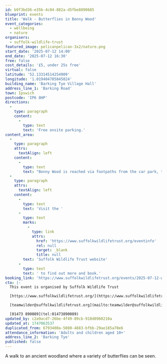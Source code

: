 ```yaml
---
id: b9f3bd36-e35b-4c04-882a-d5fbe8890685
blueprint: events
title: 'Walk - Butterflies in Bonny Wood'
event_categories:
  - wellbeing
  - nature
organisers:
  - suffolk-wildlife-trust
featured_image: pelicanpelican-3x2/nature.png
start_date: '2025-07-12 14:00'
end_date: '2025-07-12 16:30'
free: false
cost_details: '£5, under 25s free'
virtual: false
latitude: '52.13314514254909'
longitude: '1.019404785845024'
building_name: 'Barking Tye Village Hall'
address_line_1: 'Barking Road'
town: Ipswich
postcode: 'IP6 8HP'
directions:
  -
    type: paragraph
    content:
      -
        type: text
        text: 'Free onsite parking.'
content_area:
  -
    type: paragraph
    attrs:
      textAlign: left
    content:
      -
        type: text
        text: "Bonny Wood is reached via footpaths from the car park, total distance of walk 4 km approx.\_ Wear stout shoes, bring a sun hat and a drink. "
  -
    type: paragraph
    attrs:
      textAlign: left
    content:
      -
        type: text
        text: 'Visit the '
      -
        type: text
        marks:
          -
            type: link
            attrs:
              href: 'https://www.suffolkwildlifetrust.org/eventinfo'
              rel: null
              target: _blank
              title: null
        text: 'Suffolk Wildlife Trust website'
      -
        type: text
        text: ' to find out more and book.'
booking_link: 'https://www.suffolkwildlifetrust.org/events/2025-07-12-walk-butterflies-bonny-wood'
cta: |-
  This event is organised by Suffolk Wildlife Trust

  [https://www.suffolkwildlifetrust.org/](https://www.suffolkwildlifetrust.org/)

  [teamwilder@suffolkwildlifetrust.org](mailto:teamwilder@suffolkwildlifetrust.org)

  [01473 890089](tel:01473890089)
updated_by: c2a9acd7-26be-4f49-89cb-918d0960210a
updated_at: 1747063537
duplicated_from: 6793400a-5080-4883-bfbb-29ae185a70e6
attendance_information: 'Adults and children aged 10+'
address_line_2: 'Barking Tye'
published: false
---
```

A walk to an ancient woodland where a variety of butterflies can be seen.